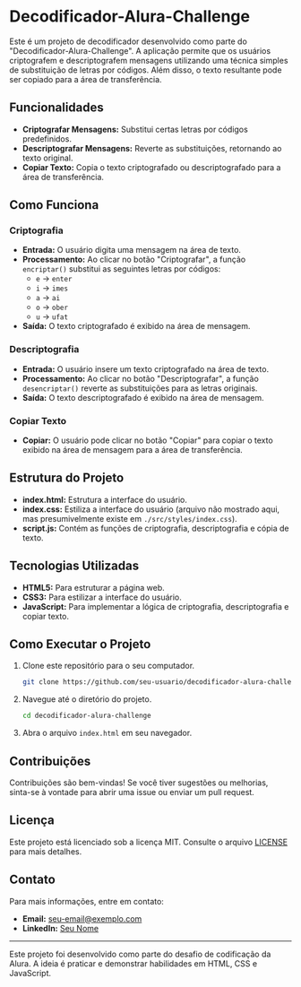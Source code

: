 
# Decodificador-Alura-Challenge

Este é um projeto de decodificador desenvolvido como parte do "Decodificador-Alura-Challenge". A aplicação permite que os usuários criptografem e descriptografem mensagens utilizando uma técnica simples de substituição de letras por códigos. Além disso, o texto resultante pode ser copiado para a área de transferência.

## Funcionalidades

- **Criptografar Mensagens:** Substitui certas letras por códigos predefinidos.
- **Descriptografar Mensagens:** Reverte as substituições, retornando ao texto original.
- **Copiar Texto:** Copia o texto criptografado ou descriptografado para a área de transferência.

## Como Funciona

### Criptografia

- **Entrada:** O usuário digita uma mensagem na área de texto.
- **Processamento:** Ao clicar no botão "Criptografar", a função `encriptar()` substitui as seguintes letras por códigos:
  - `e` → `enter`
  - `i` → `imes`
  - `a` → `ai`
  - `o` → `ober`
  - `u` → `ufat`
- **Saída:** O texto criptografado é exibido na área de mensagem.

### Descriptografia

- **Entrada:** O usuário insere um texto criptografado na área de texto.
- **Processamento:** Ao clicar no botão "Descriptografar", a função `desencriptar()` reverte as substituições para as letras originais.
- **Saída:** O texto descriptografado é exibido na área de mensagem.

### Copiar Texto

- **Copiar:** O usuário pode clicar no botão "Copiar" para copiar o texto exibido na área de mensagem para a área de transferência.

## Estrutura do Projeto

- **index.html:** Estrutura a interface do usuário.
- **index.css:** Estiliza a interface do usuário (arquivo não mostrado aqui, mas presumivelmente existe em `./src/styles/index.css`).
- **script.js:** Contém as funções de criptografia, descriptografia e cópia de texto.

## Tecnologias Utilizadas

- **HTML5:** Para estruturar a página web.
- **CSS3:** Para estilizar a interface do usuário.
- **JavaScript:** Para implementar a lógica de criptografia, descriptografia e copiar texto.

## Como Executar o Projeto

1. Clone este repositório para o seu computador.
   ```bash
   git clone https://github.com/seu-usuario/decodificador-alura-challenge.git
   ```
2. Navegue até o diretório do projeto.
   ```bash
   cd decodificador-alura-challenge
   ```
3. Abra o arquivo `index.html` em seu navegador.

## Contribuições

Contribuições são bem-vindas! Se você tiver sugestões ou melhorias, sinta-se à vontade para abrir uma issue ou enviar um pull request.

## Licença

Este projeto está licenciado sob a licença MIT. Consulte o arquivo [LICENSE](LICENSE) para mais detalhes.

## Contato

Para mais informações, entre em contato:

- **Email:** seu-email@exemplo.com
- **LinkedIn:** [Seu Nome](https://www.linkedin.com/in/seu-perfil/)

---

Este projeto foi desenvolvido como parte do desafio de codificação da Alura. A ideia é praticar e demonstrar habilidades em HTML, CSS e JavaScript.
